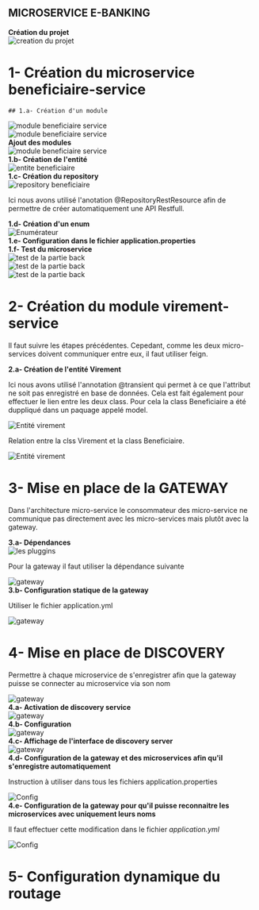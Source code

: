 ## MICROSERVICE E-BANKING

<b>Création du projet</b> <br/>
<img src="images/1.png" alt="creation du projet"/> <br/>
# 1- Création du microservice beneficiaire-service
    ## 1.a- Création d'un module
<img src="images/2.png" alt="module beneficiaire service"/> <br/>
<img src="images/3.png" alt="module beneficiaire service"/> <br/>
    <b>Ajout des modules</b> <br/>
<img src="images/4.png" alt="module beneficiaire service"/> <br/>
    <b>1.b- Création de l'entité</b> <br/>
<img src="images/5.png" alt="entite beneficiaire"/> <br/>
    <b>1.c- Création du repository</b> <br/>
<img src="images/7.png" alt="repository beneficiaire"/> 
<p>Ici nous avons utilisé l'anotation @RepositoryRestResource afin de permettre de créer automatiquement une API Restfull.</p>
    <b>1.d- Création d'un enum</b> <br/>
<img src="images/6.png" alt="Enumérateur"/> <br/>
    <b>1.e- Configuration dans le fichier application.properties</b> <br/>
<img src="images/9.png" alt=""/> <br/>
    <b>1.f- Test du microservice</b> <br/>
<img src="images/8.png" alt="test de la partie back"/> <br/>
<img src="images/10.png" alt="test de la partie back"/> <br/>
<img src="images/11.png" alt="test de la partie back"/> <br/>

# 2- Création du module virement-service
<p>Il faut suivre les étapes précédentes. Cepedant, comme les deux micro-services doivent communiquer entre eux, il faut utiliser
feign.</p>
<b>2.a- Création de l'entité Virement</b> <br/>
<p>Ici nous avons utilisé l'annotation @transient qui permet à ce que l'attribut ne soit pas enregistré en base de données.
Cela est fait également pour effectuer le lien entre les deux class. Pour cela la class Beneficiaire a été duppliqué dans un paquage
appelé model.</p>
<img src="images/12.png" alt="Entité virement"/> <br/>
<p>Relation entre la clss Virement et la class Beneficiaire.</p>
<img src="images/13.png" alt="Entité virement"/> <br/>

# 3- Mise en place de la GATEWAY
<p>Dans l'architecture micro-service le consommateur des micro-service ne communique pas directement avec les micro-services mais plutôt avec la gateway.</p>
<b>3.a- Dépendances</b> <br>
<img src="images/14.png" alt="les pluggins"/> <br/>
<p>Pour la gateway il faut utiliser la dépendance suivante</p>
<img src="images/15.png" alt="gateway"/> <br/>
<b>3.b- Configuration statique de la gateway</b> <br>
<p>Utiliser le fichier application.yml</p>
<img src="images/16.png" alt="gateway"/> <br/>

# 4- Mise en place de DISCOVERY 
<p>Permettre à chaque microservice de s'enregistrer afin que la gateway puisse se connecter au microservice via son nom</p>
<img src="images/17.png" alt="gateway"/> <br/>
<b>4.a- Activation de discovery service</b> <br>
<img src="images/18.png" alt="gateway"/> <br/>
<b>4.b- Configuration</b> <br>
<img src="images/19.png" alt="gateway"/> <br/>
<b>4.c- Affichage de l'interface de discovery server</b> <br>
<img src="images/20.png" alt="gateway"/> <br/>
<b>4.d- Configuration de la gateway et des microservices afin qu'il s'enregistre automatiquement</b> <br>
<p>Instruction à utiliser dans tous les fichiers application.properties</p>
<img src="images/21.png" alt="Config"/> <br/>
<b>4.e- Configuration de la gateway pour qu'il puisse reconnaitre les microservices avec uniquement leurs noms</b> <br>
<p>Il faut effectuer cette modification dans le fichier <em>application.yml</em></p>
<img src="images/22.png" alt="Config"/> <br/>

# 5- Configuration dynamique du routage

